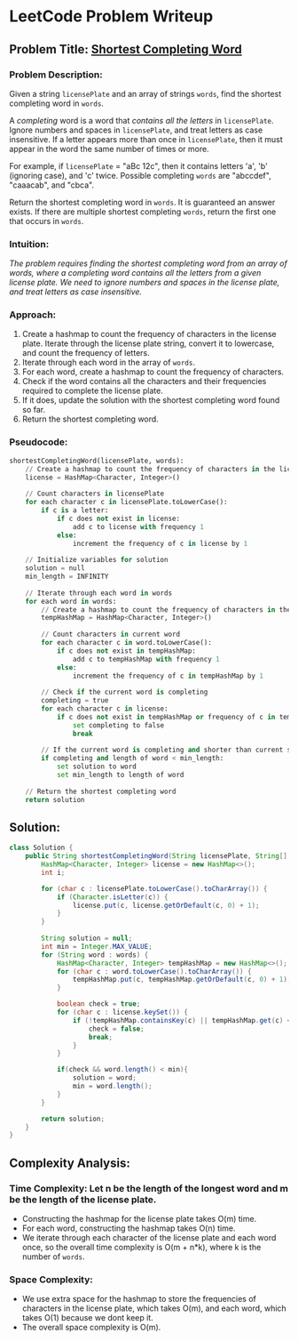 # LeetCode Problem Writeup

## Problem Title: [Shortest Completing Word](https://leetcode.com/problems/shortest-completing-word/description/)

### Problem Description:
Given a string `licensePlate` and an array of strings `words`, find the shortest completing word in `words`.

A *completing* word is a word that *contains all the letters* in `licensePlate`. Ignore numbers and spaces in `licensePlate`, and treat letters as case insensitive. If a letter appears more than once in `licensePlate`, then it must appear in the word the same number of times or more.

For example, if `licensePlate` = "aBc 12c", then it contains letters 'a', 'b' (ignoring case), and 'c' twice. Possible completing `words` are "abccdef", "caaacab", and "cbca".

Return the shortest completing word in `words`. It is guaranteed an answer exists. If there are multiple shortest completing `words`, return the first one that occurs in `words`.

### Intuition:
  *The problem requires finding the shortest completing word from an array of words, where a completing word contains all the letters from a given license plate. We need to ignore numbers and spaces in the license plate, and treat letters as case insensitive.*

### Approach:
1. Create a hashmap to count the frequency of characters in the license plate. Iterate through the license plate string, convert it to lowercase, and count the frequency of letters.
2. Iterate through each word in the array of `words`.
3. For each word, create a hashmap to count the frequency of characters.
4. Check if the word contains all the characters and their frequencies required to complete the license plate.
5. If it does, update the solution with the shortest completing word found so far.
6. Return the shortest completing word.

### Pseudocode:

```Python
shortestCompletingWord(licensePlate, words):
    // Create a hashmap to count the frequency of characters in the license plate
    license = HashMap<Character, Integer>()
    
    // Count characters in licensePlate
    for each character c in licensePlate.toLowerCase():
        if c is a letter:
            if c does not exist in license:
                add c to license with frequency 1
            else:
                increment the frequency of c in license by 1
    
    // Initialize variables for solution
    solution = null
    min_length = INFINITY
    
    // Iterate through each word in words
    for each word in words:
        // Create a hashmap to count the frequency of characters in the current word
        tempHashMap = HashMap<Character, Integer>()
        
        // Count characters in current word
        for each character c in word.toLowerCase():
            if c does not exist in tempHashMap:
                add c to tempHashMap with frequency 1
            else:
                increment the frequency of c in tempHashMap by 1
        
        // Check if the current word is completing
        completing = true
        for each character c in license:
            if c does not exist in tempHashMap or frequency of c in tempHashMap < frequency of c in license:
                set completing to false
                break
        
        // If the current word is completing and shorter than current solution, update solution
        if completing and length of word < min_length:
            set solution to word
            set min_length to length of word
    
    // Return the shortest completing word
    return solution

```

## Solution:
```Java
class Solution {
    public String shortestCompletingWord(String licensePlate, String[] words) {
        HashMap<Character, Integer> license = new HashMap<>();
        int i;

        for (char c : licensePlate.toLowerCase().toCharArray()) {
            if (Character.isLetter(c)) {
                license.put(c, license.getOrDefault(c, 0) + 1);
            }
        }
        
        String solution = null;
        int min = Integer.MAX_VALUE;
        for (String word : words) {
            HashMap<Character, Integer> tempHashMap = new HashMap<>();
            for (char c : word.toLowerCase().toCharArray()) {
                tempHashMap.put(c, tempHashMap.getOrDefault(c, 0) + 1);
            }

            boolean check = true;
            for (char c : license.keySet()) {
                if (!tempHashMap.containsKey(c) || tempHashMap.get(c) < license.get(c)) {
                    check = false;
                    break;
                }
            }

            if(check && word.length() < min){
                solution = word;
                min = word.length();
            }
        }

        return solution;
    }
}
```

## Complexity Analysis:

### Time Complexity: Let n be the length of the longest word and m be the length of the license plate.
  - Constructing the hashmap for the license plate takes O(m) time.
  - For each word, constructing the hashmap takes O(n) time.
  - We iterate through each character of the license plate and each word once, so the overall time complexity is O(m + n*k), where k is the number of `words`.
### Space Complexity:
  - We use extra space for the hashmap to store the frequencies of characters in the license plate, which takes O(m), and each word, which takes O(1) because we dont keep it.
  - The overall space complexity is O(m).
